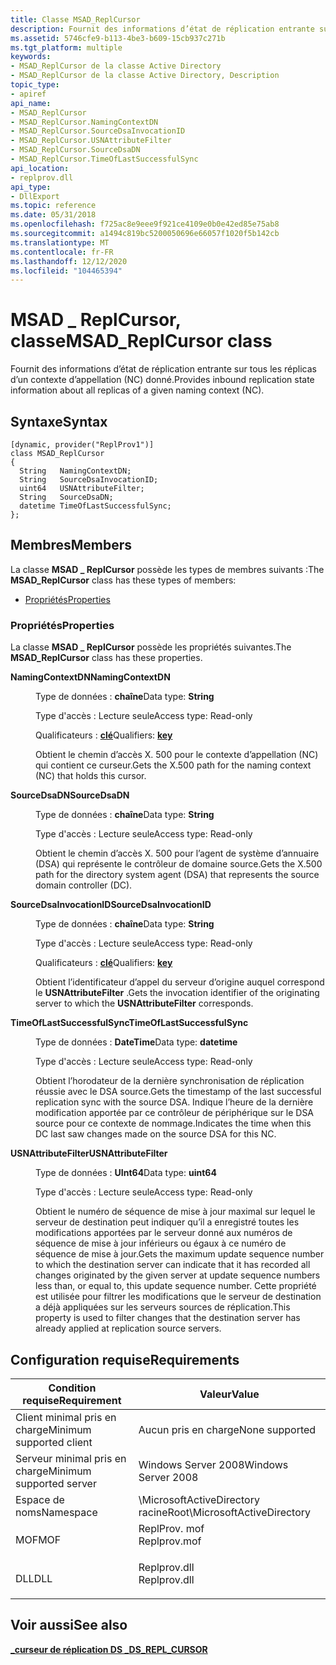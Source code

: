 ```yaml
---
title: Classe MSAD_ReplCursor
description: Fournit des informations d’état de réplication entrante sur tous les réplicas d’un contexte d’appellation (NC) donné.
ms.assetid: 5746cfe9-b113-4be3-b609-15cb937c271b
ms.tgt_platform: multiple
keywords:
- MSAD_ReplCursor de la classe Active Directory
- MSAD_ReplCursor de la classe Active Directory, Description
topic_type:
- apiref
api_name:
- MSAD_ReplCursor
- MSAD_ReplCursor.NamingContextDN
- MSAD_ReplCursor.SourceDsaInvocationID
- MSAD_ReplCursor.USNAttributeFilter
- MSAD_ReplCursor.SourceDsaDN
- MSAD_ReplCursor.TimeOfLastSuccessfulSync
api_location:
- replprov.dll
api_type:
- DllExport
ms.topic: reference
ms.date: 05/31/2018
ms.openlocfilehash: f725ac8e9eee9f921ce4109e0b0e42ed85e75ab8
ms.sourcegitcommit: a1494c819bc5200050696e66057f1020f5b142cb
ms.translationtype: MT
ms.contentlocale: fr-FR
ms.lasthandoff: 12/12/2020
ms.locfileid: "104465394"
---
```

# <a name="msad_replcursor-class"></a><span data-ttu-id="80976-105">MSAD \_ ReplCursor, classe</span><span class="sxs-lookup"><span data-stu-id="80976-105">MSAD\_ReplCursor class</span></span>

<span data-ttu-id="80976-106">Fournit des informations d’état de réplication entrante sur tous les réplicas d’un contexte d’appellation (NC) donné.</span><span class="sxs-lookup"><span data-stu-id="80976-106">Provides inbound replication state information about all replicas of a given naming context (NC).</span></span>

## <a name="syntax"></a><span data-ttu-id="80976-107">Syntaxe</span><span class="sxs-lookup"><span data-stu-id="80976-107">Syntax</span></span>

``` syntax
[dynamic, provider("ReplProv1")]
class MSAD_ReplCursor
{
  String   NamingContextDN;
  String   SourceDsaInvocationID;
  uint64   USNAttributeFilter;
  String   SourceDsaDN;
  datetime TimeOfLastSuccessfulSync;
};
```

## <a name="members"></a><span data-ttu-id="80976-108">Membres</span><span class="sxs-lookup"><span data-stu-id="80976-108">Members</span></span>

<span data-ttu-id="80976-109">La classe **MSAD \_ ReplCursor** possède les types de membres suivants :</span><span class="sxs-lookup"><span data-stu-id="80976-109">The **MSAD\_ReplCursor** class has these types of members:</span></span>

-   [<span data-ttu-id="80976-110">Propriétés</span><span class="sxs-lookup"><span data-stu-id="80976-110">Properties</span></span>](#properties)

### <a name="properties"></a><span data-ttu-id="80976-111">Propriétés</span><span class="sxs-lookup"><span data-stu-id="80976-111">Properties</span></span>

<span data-ttu-id="80976-112">La classe **MSAD \_ ReplCursor** possède les propriétés suivantes.</span><span class="sxs-lookup"><span data-stu-id="80976-112">The **MSAD\_ReplCursor** class has these properties.</span></span>

<dl> <dt>

<span data-ttu-id="80976-113">**NamingContextDN**</span><span class="sxs-lookup"><span data-stu-id="80976-113">**NamingContextDN**</span></span>
</dt> <dd> <dl> <dt>

<span data-ttu-id="80976-114">Type de données : **chaîne**</span><span class="sxs-lookup"><span data-stu-id="80976-114">Data type: **String**</span></span>
</dt> <dt>

<span data-ttu-id="80976-115">Type d'accès : Lecture seule</span><span class="sxs-lookup"><span data-stu-id="80976-115">Access type: Read-only</span></span>
</dt> <dt>

<span data-ttu-id="80976-116">Qualificateurs : [ **clé**](/windows/desktop/WmiSdk/key-qualifier)</span><span class="sxs-lookup"><span data-stu-id="80976-116">Qualifiers: [**key**](/windows/desktop/WmiSdk/key-qualifier)</span></span>
</dt> </dl>

<span data-ttu-id="80976-117">Obtient le chemin d’accès X. 500 pour le contexte d’appellation (NC) qui contient ce curseur.</span><span class="sxs-lookup"><span data-stu-id="80976-117">Gets the X.500 path for the naming context (NC) that holds this cursor.</span></span>

</dd> <dt>

<span data-ttu-id="80976-118">**SourceDsaDN**</span><span class="sxs-lookup"><span data-stu-id="80976-118">**SourceDsaDN**</span></span>
</dt> <dd> <dl> <dt>

<span data-ttu-id="80976-119">Type de données : **chaîne**</span><span class="sxs-lookup"><span data-stu-id="80976-119">Data type: **String**</span></span>
</dt> <dt>

<span data-ttu-id="80976-120">Type d'accès : Lecture seule</span><span class="sxs-lookup"><span data-stu-id="80976-120">Access type: Read-only</span></span>
</dt> </dl>

<span data-ttu-id="80976-121">Obtient le chemin d’accès X. 500 pour l’agent de système d’annuaire (DSA) qui représente le contrôleur de domaine source.</span><span class="sxs-lookup"><span data-stu-id="80976-121">Gets the X.500 path for the directory system agent (DSA) that represents the source domain controller (DC).</span></span>

</dd> <dt>

<span data-ttu-id="80976-122">**SourceDsaInvocationID**</span><span class="sxs-lookup"><span data-stu-id="80976-122">**SourceDsaInvocationID**</span></span>
</dt> <dd> <dl> <dt>

<span data-ttu-id="80976-123">Type de données : **chaîne**</span><span class="sxs-lookup"><span data-stu-id="80976-123">Data type: **String**</span></span>
</dt> <dt>

<span data-ttu-id="80976-124">Type d'accès : Lecture seule</span><span class="sxs-lookup"><span data-stu-id="80976-124">Access type: Read-only</span></span>
</dt> <dt>

<span data-ttu-id="80976-125">Qualificateurs : [ **clé**](/windows/desktop/WmiSdk/key-qualifier)</span><span class="sxs-lookup"><span data-stu-id="80976-125">Qualifiers: [**key**](/windows/desktop/WmiSdk/key-qualifier)</span></span>
</dt> </dl>

<span data-ttu-id="80976-126">Obtient l’identificateur d’appel du serveur d’origine auquel correspond le **USNAttributeFilter** .</span><span class="sxs-lookup"><span data-stu-id="80976-126">Gets the invocation identifier of the originating server to which the **USNAttributeFilter** corresponds.</span></span>

</dd> <dt>

<span data-ttu-id="80976-127">**TimeOfLastSuccessfulSync**</span><span class="sxs-lookup"><span data-stu-id="80976-127">**TimeOfLastSuccessfulSync**</span></span>
</dt> <dd> <dl> <dt>

<span data-ttu-id="80976-128">Type de données : **DateTime**</span><span class="sxs-lookup"><span data-stu-id="80976-128">Data type: **datetime**</span></span>
</dt> <dt>

<span data-ttu-id="80976-129">Type d'accès : Lecture seule</span><span class="sxs-lookup"><span data-stu-id="80976-129">Access type: Read-only</span></span>
</dt> </dl>

<span data-ttu-id="80976-130">Obtient l’horodateur de la dernière synchronisation de réplication réussie avec le DSA source.</span><span class="sxs-lookup"><span data-stu-id="80976-130">Gets the timestamp of the last successful replication sync with the source DSA.</span></span> <span data-ttu-id="80976-131">Indique l’heure de la dernière modification apportée par ce contrôleur de périphérique sur le DSA source pour ce contexte de nommage.</span><span class="sxs-lookup"><span data-stu-id="80976-131">Indicates the time when this DC last saw changes made on the source DSA for this NC.</span></span>

</dd> <dt>

<span data-ttu-id="80976-132">**USNAttributeFilter**</span><span class="sxs-lookup"><span data-stu-id="80976-132">**USNAttributeFilter**</span></span>
</dt> <dd> <dl> <dt>

<span data-ttu-id="80976-133">Type de données : **UInt64**</span><span class="sxs-lookup"><span data-stu-id="80976-133">Data type: **uint64**</span></span>
</dt> <dt>

<span data-ttu-id="80976-134">Type d'accès : Lecture seule</span><span class="sxs-lookup"><span data-stu-id="80976-134">Access type: Read-only</span></span>
</dt> </dl>

<span data-ttu-id="80976-135">Obtient le numéro de séquence de mise à jour maximal sur lequel le serveur de destination peut indiquer qu’il a enregistré toutes les modifications apportées par le serveur donné aux numéros de séquence de mise à jour inférieurs ou égaux à ce numéro de séquence de mise à jour.</span><span class="sxs-lookup"><span data-stu-id="80976-135">Gets the maximum update sequence number to which the destination server can indicate that it has recorded all changes originated by the given server at update sequence numbers less than, or equal to, this update sequence number.</span></span> <span data-ttu-id="80976-136">Cette propriété est utilisée pour filtrer les modifications que le serveur de destination a déjà appliquées sur les serveurs sources de réplication.</span><span class="sxs-lookup"><span data-stu-id="80976-136">This property is used to filter changes that the destination server has already applied at replication source servers.</span></span>

</dd> </dl>

## <a name="requirements"></a><span data-ttu-id="80976-137">Configuration requise</span><span class="sxs-lookup"><span data-stu-id="80976-137">Requirements</span></span>



| <span data-ttu-id="80976-138">Condition requise</span><span class="sxs-lookup"><span data-stu-id="80976-138">Requirement</span></span> | <span data-ttu-id="80976-139">Valeur</span><span class="sxs-lookup"><span data-stu-id="80976-139">Value</span></span> |
|-------------------------------------|-----------------------------------------------------------------------------------------|
| <span data-ttu-id="80976-140">Client minimal pris en charge</span><span class="sxs-lookup"><span data-stu-id="80976-140">Minimum supported client</span></span><br/> | <span data-ttu-id="80976-141">Aucun pris en charge</span><span class="sxs-lookup"><span data-stu-id="80976-141">None supported</span></span><br/>                                                               |
| <span data-ttu-id="80976-142">Serveur minimal pris en charge</span><span class="sxs-lookup"><span data-stu-id="80976-142">Minimum supported server</span></span><br/> | <span data-ttu-id="80976-143">Windows Server 2008</span><span class="sxs-lookup"><span data-stu-id="80976-143">Windows Server 2008</span></span><br/>                                                          |
| <span data-ttu-id="80976-144">Espace de noms</span><span class="sxs-lookup"><span data-stu-id="80976-144">Namespace</span></span><br/>                | <span data-ttu-id="80976-145">\\MicrosoftActiveDirectory racine</span><span class="sxs-lookup"><span data-stu-id="80976-145">Root\\MicrosoftActiveDirectory</span></span><br/>                                               |
| <span data-ttu-id="80976-146">MOF</span><span class="sxs-lookup"><span data-stu-id="80976-146">MOF</span></span><br/>                      | <dl> <span data-ttu-id="80976-147"><dt>ReplProv. mof</dt></span><span class="sxs-lookup"><span data-stu-id="80976-147"><dt>Replprov.mof</dt></span></span> </dl> |
| <span data-ttu-id="80976-148">DLL</span><span class="sxs-lookup"><span data-stu-id="80976-148">DLL</span></span><br/>                      | <dl> <span data-ttu-id="80976-149"><dt>Replprov.dll</dt></span><span class="sxs-lookup"><span data-stu-id="80976-149"><dt>Replprov.dll</dt></span></span> </dl> |



## <a name="see-also"></a><span data-ttu-id="80976-150">Voir aussi</span><span class="sxs-lookup"><span data-stu-id="80976-150">See also</span></span>

<dl> <dt>

[<span data-ttu-id="80976-151">**\_curseur de réplication DS \_**</span><span class="sxs-lookup"><span data-stu-id="80976-151">**DS\_REPL\_CURSOR**</span></span>](/windows/desktop/api/Ntdsapi/ns-ntdsapi-ds_repl_cursor)
</dt> </dl>

 

